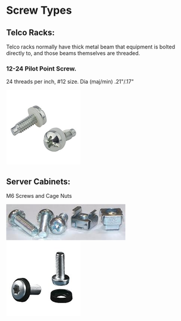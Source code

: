 # Screw Types


## Telco Racks:

Telco racks normally have thick metal beam that equipment is bolted directly to, and those beams themselves are threaded.  

### 12-24 Pilot Point Screw.  
24 threads per inch, #12 size.  Dia (maj/min) .21"/.17"

<img src="img/SCREW-10-32.jpeg">

## Server Cabinets: 

M6 Screws and Cage Nuts

<img src="img/m6cage.jpeg">

<img src="img/TS-m6-screw.jpeg">
